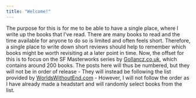 ```yaml
---
title: "Welcome!"
---
```


The purpose for this is for me to be able to have a single place, where I write up the books that I've read. There are many books to read and the time available for anyone to do so is limited and often feels short. Therefore, a single place to write down short reviews should help to remember which books might be worth revisiting at a later point in time. Now, the offset for this is to focus on the SF Masterworks series by [Gollancz.co.uk](https://www.gollancz.co.uk/tag/sf-masterworks/), which contains around 200 books. The posts here will thus be numbered, but they will not be in order of release - They will instead be following the list provided by [WorldsWithoutEnd.com](https://www.worldswithoutend.com/lists_sf_masterworks.asp) - However, I will not follow the order as I have already made a headstart and will randomly select books from the list.
